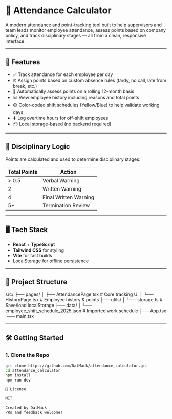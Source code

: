 # 📝 Attendance Calculator

A modern attendance and point-tracking tool built to help supervisors and team leads monitor employee attendance, assess points based on company policy, and track disciplinary stages — all from a clean, responsive interface.

---

## 🚀 Features

- ✅ Track attendance for each employee per day
- ⏰ Assign points based on custom absence rules (tardy, no call, late from break, etc.)
- 🔁 Automatically assess points on a rolling 12-month basis
- 📊 View employee history including reasons and total points
- 🟡 Color-coded shift schedules (Yellow/Blue) to help validate working days
- ➕ Log overtime hours for off-shift employees
- 📦 Local storage-based (no backend required)

---

## 🧠 Disciplinary Logic

Points are calculated and used to determine disciplinary stages:

| Total Points | Action              |
|--------------|---------------------|
| > 0.5        | Verbal Warning       |
| 2            | Written Warning      |
| 4            | Final Written Warning|
| 5+           | Termination Review   |

---

## 🖥️ Tech Stack

- **React** + **TypeScript**
- **Tailwind CSS** for styling
- **Vite** for fast builds
- LocalStorage for offline persistence

---

## 📂 Project Structure
src/
├── pages/
│   ├── AttendancePage.tsx   # Core tracking UI
│   └── HistoryPage.tsx      # Employee history & points
├── utils/
│   └── storage.ts           # Save/load localStorage
├── data/
│   └── employee_shift_schedule_2025.json # Imported work schedule
├── App.tsx
└── main.tsx

---

## 🛠️ Getting Started

### 1. Clone the Repo

```bash
git clone https://github.com/DatMack/attendance_calculator.git
cd attendance_calculator
npm install
npm run dev

🔐 License

MIT

Created by DatMack
PRs and feedback welcome!
